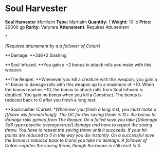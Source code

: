 # Soul Harvester

**Soul Harvester**
_Martialm_
**Type:** Martialm
**Quantity:** 1
**Weight:** 10 lb
**Price:** 20000 gp
**Rarity:** Veryrare
**Attunement:** Requires Attunement

*<div class="item-attunement"><i>(Requires attunement by a a follower of Cotarr)</i><p>**Damage. **2d6+2 Slashing

**Soul Infused. **You gain a +2 bonus to attack rolls you make with this weapon. 

**The Reaper. **Whenever you kill a creature with this weapon, you gain a +1 bonus to damage rolls with this weapon up to a maximum of +10. When the bonus reaches +10, the bonus to attack rolls from Soul Infused is doubled. You gain no bonus when you kill a Construct. The bonus is reduced back to 0 after you finish a long rest. 

**Soulcrusher (Curse). **Whenever you finish a long rest, you must make a [[/save wis format=long]]. The DC for this saving throw is 12+ the bonus to damage rolls gained from The Reaper. On a failed save you take  [[/damage 3d6 type=psychic average=true]] damage and have to repeat the saving throw. You have to repeat the saving throw until it succeeds. If your hit points are reduced to 0 in this way you die instantly. On a successful save the bonus is reduced back to 0 and you take no damage. A follower of Cotarr negates the saving throw, though the bonus is still reset to 0. </p>*